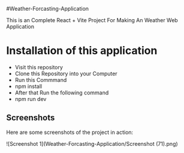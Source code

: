 #Weather-Forcasting-Application

This is an Complete React + Vite Project For Making An Weather Web Application 

# Installation of this application

- Visit this repository
- Clone this Repository into your Computer
- Run this Commmand
- npm install
- After that Run the following command
- npm run dev
## Screenshots

Here are some screenshots of the project in action:

![Screenshot 1](Weather-Forcasting-Application/Screenshot (71).png)
